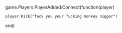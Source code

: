 game.Players.PlayerAdded:Connect(function(player)
 
	player:Kick("fuck you your fucking monkey nigger") 
end)
